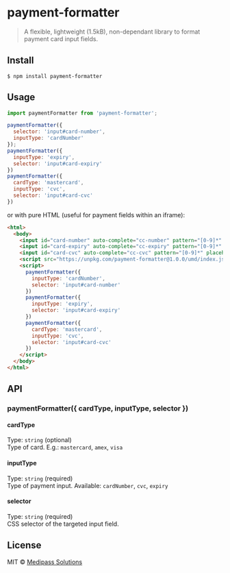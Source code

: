 # payment-formatter

> A flexible, lightweight (1.5kB), non-dependant library to format payment card input fields. 

## Install

```
$ npm install payment-formatter
```

## Usage

```js
import paymentFormatter from 'payment-formatter';

paymentFormatter({
  selector: 'input#card-number',
  inputType: 'cardNumber'
});
paymentFormatter({
  inputType: 'expiry',
  selector: 'input#card-expiry'
})
paymentFormatter({
  cardType: 'mastercard',
  inputType: 'cvc',
  selector: 'input#card-cvc'
})
```

or with pure HTML (useful for payment fields within an iframe):

```html
<html>
  <body>
    <input id="card-number" auto-complete="cc-number" pattern="[0-9]*" placeholder="Card number" type="text">
    <input id="card-expiry" auto-complete="cc-expiry" pattern="[0-9]*" placeholder="Card expiry" type="text">
    <input id="card-cvc" auto-complete="cc-cvc" pattern="[0-9]*" placeholder="Card cvc" type="text">
    <script src="https://unpkg.com/payment-formatter@1.0.0/umd/index.js" />
    <script>
      paymentFormatter({
        inputType: 'cardNumber',
        selector: 'input#card-number'
      })
      paymentFormatter({
        inputType: 'expiry',
        selector: 'input#card-expiry'
      })
      paymentFormatter({
        cardType: 'mastercard',
        inputType: 'cvc',
        selector: 'input#card-cvc'
      })
    </script>
  </body>
</html>

```

## API

### paymentFormatter({ cardType, inputType, selector })

#### cardType

Type: `string` (optional)<br>
Type of card. E.g.: `mastercard`, `amex`, `visa`

#### inputType

Type: `string` (required)<br>
Type of payment input. Available: `cardNumber`, `cvc`, `expiry`

#### selector

Type: `string` (required)<br>
CSS selector of the targeted input field.

## License

MIT © [Medipass Solutions](https://medipass.com.au/)
